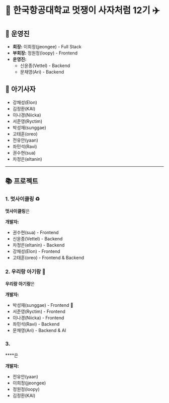 # 🦁 한국항공대학교 멋쟁이 사자처럼 12기 ✈️

## 👑 운영진
- **회장:** 이희정(jjeongee) - Full Stack
- **부회장:** 정원정(loopy) - Frontend
- **운영진:** 
  - 신윤종(Vettel) - Backend
  - 문채영(Ari) - Backend

## 🦁 아기사자
- 강채성(Elon)
- 김정환(KAI)
- 이나경(Niicka)
- 서준영(Ryctim)
- 박성재(sunggae)
- 고태훈(oreo)
- 전유안(yaan)
- 좌민석(Ravi)
- 권수현(sua)
- 차정은(eltanin)

---

## 📚 프로젝트

### 1. 멋사이클링 ♻️
**멋사이클링**은 

**개발자:**
- 권수현(sua) - Frontend 
- 신윤종(Vettel) - Backend
- 차정은(eltanin) - Backend
- 강채성(Elon) - Frontend
- 고태훈(oreo) - Frontend & Backend

### 2. 우리랑 아기랑 👶
**우리랑 아기랑**은 

**개발자:**
- 박성재(sunggae) - Frontend 🌟
- 서준영(Ryctim) - Frontend
- 이나경(Niicka) - Frontend
- 좌민석(Ravi) - Backend
- 문채영(Ari) - Backend & AI

### 3.
****은 

**개발자:**
- 전유안(yaan)
- 이희정(jjeongee) 
- 정원정(loopy)
- 김정환(KAI)
